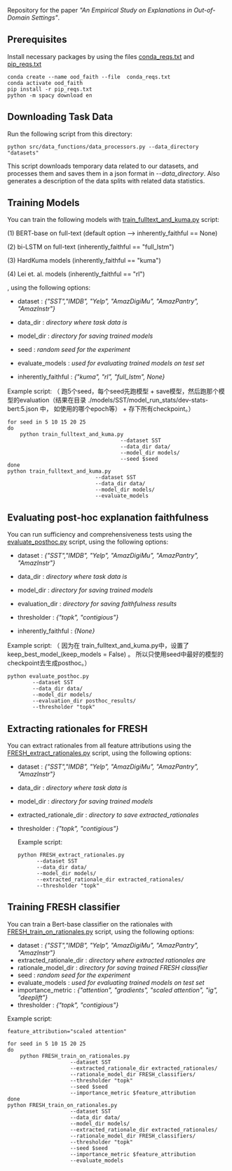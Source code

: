 Repository for the paper *"An Empirical Study on Explanations in Out-of-Domain Settings"*. 

## Prerequisites

Install necessary packages by using the files  [conda_reqs.txt]() and  [pip_reqs.txt]()

```
conda create --name ood_faith --file  conda_reqs.txt
conda activate ood_faith
pip install -r pip_reqs.txt
python -m spacy download en
```

## Downloading Task Data
Run the following script from this directory:

```
python src/data_functions/data_processors.py --data_directory "datasets"
```

This script downloads temporary data related to our datasets, and processes them and saves them in a json format in *--data_directory*. Also generates a description of the data splits with related data statistics.

## Training Models

You can train the following models with [train_fulltext_and_kuma.py]() script:

(1) BERT-base on full-text (default option --> inherently_faithful == None)

(2) bi-LSTM on full-text (inherently_faithful == "full_lstm")

(3) HardKuma models (inherently_faithful == "kuma")

(4) Lei et. al. models (inherently_faithful == "rl")

, using the following options:

* dataset : *{"SST","IMDB", "Yelp", "AmazDigiMu", "AmazPantry", "AmazInstr"}*

* data_dir : *directory where task data is* 

* model_dir : *directory for saving trained models*

* seed : *random seed for the experiment*

* evaluate_models : *used for evaluating trained models on test set*

* inherently_faithful : *{"kuma", "rl", "full_lstm", None}*



Example script:
（ 跑5个seed，每个seed先跑模型 + save模型，然后跑那个模型的evaluation（结果在目录 ./models/SST/model_run_stats/dev-stats-bert:5.json 中， 如使用的哪个epoch等） + 存下所有checkpoint。）

``` shell
for seed in 5 10 15 20 25
do	
    python train_fulltext_and_kuma.py 
                                    --dataset SST 
                                    --data_dir data/ 
                                    --model_dir models/ 
                                    --seed $seed
done    
python train_fulltext_and_kuma.py 
                            --dataset SST 
                            --data_dir data/ 
                            --model_dir models/ 
                            --evaluate_models
```

## Evaluating post-hoc explanation faithfulness 

You can run sufficiency and comprehensiveness tests using the  [evaluate_posthoc.py]() script, using the following options:

* dataset : *{"SST","IMDB", "Yelp", "AmazDigiMu", "AmazPantry", "AmazInstr"}*

* data_dir : *directory where task data is* 

* model_dir : *directory for saving trained models*

* evaluation_dir : *directory for saving faithfulness results*

* thresholder : *{"topk", "contigious"}*

* inherently_faithful : *{None}*

  
Example script:
（ 因为在 train_fulltext_and_kuma.py中，设置了 keep_best_model_(keep_models = False) 。 所以只使用seed中最好的模型的checkpoint去生成posthoc。）

```shell
python evaluate_posthoc.py 
	    --dataset SST 
	    --data_dir data/ 
	    --model_dir models/ 
	    --evaluation_dir posthoc_results/
	    --thresholder "topk" 
```



## Extracting rationales for FRESH

You can extract rationales from all feature attributions using the [FRESH_extract_rationales.py]() script, using the following options:

* dataset : *{"SST","IMDB", "Yelp", "AmazDigiMu", "AmazPantry", "AmazInstr"}*

* data_dir : *directory where task data is* 

* model_dir : *directory for saving trained models*

* extracted_rationale_dir : *directory to save extracted_rationales*

* thresholder : *{"topk", "contigious"}*

  

  Example script:

  ```shell
  python FRESH_extract_rationales.py 
  	    --dataset SST 
  	    --data_dir data/ 
  	    --model_dir models/ 
  	    --extracted_rationale_dir extracted_rationales/
  	    --thresholder "topk" 
  ```

  

## Training FRESH classifier

You can train a Bert-base classifier on the rationales with [FRESH_train_on_rationales.py]() script, using the following options:

* dataset : *{"SST","IMDB", "Yelp", "AmazDigiMu", "AmazPantry", "AmazInstr"}*
* extracted_rationale_dir : *directory where extracted rationales are* 
* rationale_model_dir : *directory for saving trained FRESH classifier*
* seed : *random seed for the experiment*
* evaluate_models : *used for evaluating trained models on test set*
* importance_metric : *{"attention", "gradients", "scaled attention", "ig", "deeplift"}*
* thresholder : *{"topk", "contigious"}*



Example script:

```shell
feature_attribution="scaled attention"

for seed in 5 10 15 20 25
do	
    python FRESH_train_on_rationales.py 
                    --dataset SST 
                    --extracted_rationale_dir extracted_rationales/ 
                    --rationale_model_dir FRESH_classifiers/ 
                    --thresholder "topk"
                    --seed $seed
                    --importance_metric $feature_attribution
done    
python FRESH_train_on_rationales.py 
                    --dataset SST 
                    --data_dir data/ 
                    --model_dir models/ 
                    --extracted_rationale_dir extracted_rationales/ 
                    --rationale_model_dir FRESH_classifiers/ 
                    --thresholder "topk"
                    --seed $seed
                    --importance_metric $feature_attribution
                    --evaluate_models
```

